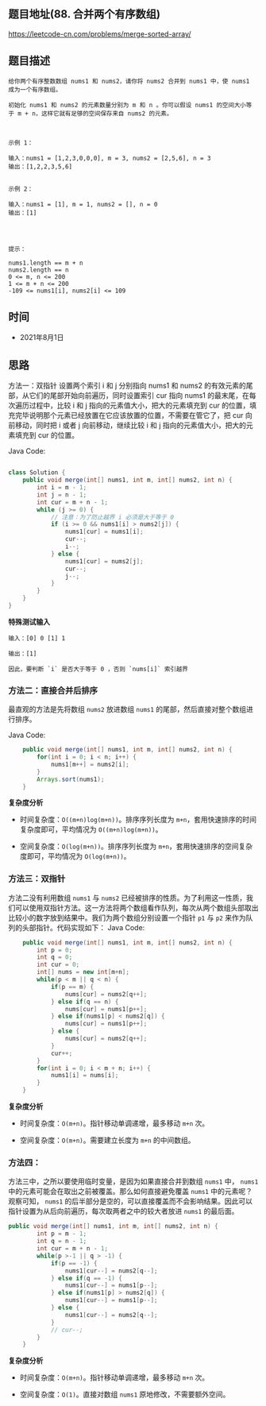 
## 题目地址(88. 合并两个有序数组)

https://leetcode-cn.com/problems/merge-sorted-array/

## 题目描述

```
给你两个有序整数数组 nums1 和 nums2，请你将 nums2 合并到 nums1 中，使 nums1 成为一个有序数组。

初始化 nums1 和 nums2 的元素数量分别为 m 和 n 。你可以假设 nums1 的空间大小等于 m + n，这样它就有足够的空间保存来自 nums2 的元素。

 

示例 1：

输入：nums1 = [1,2,3,0,0,0], m = 3, nums2 = [2,5,6], n = 3
输出：[1,2,2,3,5,6]


示例 2：

输入：nums1 = [1], m = 1, nums2 = [], n = 0
输出：[1]


 

提示：

nums1.length == m + n
nums2.length == n
0 <= m, n <= 200
1 <= m + n <= 200
-109 <= nums1[i], nums2[i] <= 109
```

## 时间

- 2021年8月1日

## 思路
方法一：双指针
设置两个索引 i 和 j 分别指向 nums1 和 nums2 的有效元素的尾部，从它们的尾部开始向前遍历，同时设置索引 cur 指向 nums1 的最末尾，在每次遍历过程中，比较 i 和 j 指向的元素值大小，把大的元素填充到 cur 的位置，填充完毕说明那个元素已经放置在它应该放置的位置，不需要在管它了，把 cur 向前移动，同时把 i 或者 j 向前移动，继续比较 i 和 j 指向的元素值大小，把大的元素填充到 cur 的位置。

Java Code:

```java

class Solution {
    public void merge(int[] nums1, int m, int[] nums2, int n) {
        int i = m - 1;
        int j = n - 1;
        int cur = m + n - 1;
        while (j >= 0) {
            // 注意：为了防止越界 i 必须是大于等于 0 
            if (i >= 0 && nums1[i] > nums2[j]) {
                nums1[cur] = nums1[i];
                cur--;
                i--;
            } else {
                nums1[cur] = nums2[j];
                cur--;
                j--;
            }
        }
    }
}
```
**特殊测试输入**
```
输入：[0] 0 [1] 1

输出：[1]

因此，要判断 `i` 是否大于等于 0 ，否则 `nums[i]` 索引越界
```

 ### 方法二：直接合并后排序

最直观的方法是先将数组 `nums2` 放进数组 `nums1` 的尾部，然后直接对整个数组进行排序。

Java Code:
```java
    public void merge(int[] nums1, int m, int[] nums2, int n) {
        for(int i = 0; i < n; i++) {
            nums1[m++] = nums2[i];
        }
        Arrays.sort(nums1);
    }
```
**复杂度分析**

- 时间复杂度：`O((m+n)log(m+n))`。排序序列长度为 `m+n`，套用快速排序的时间复杂度即可，平均情况为 `O((m+n)log(m+n))`。

- 空间复杂度：`O(log(m+n))`。排序序列长度为 `m+n`，套用快速排序的空间复杂度即可，平均情况为 `O(log(m+n))`。

### 方法三：双指针
方法二没有利用数组 `nums1` 与 `nums2`  已经被排序的性质。为了利用这一性质，我们可以使用双指针方法。这一方法将两个数组看作队列，每次从两个数组头部取出比较小的数字放到结果中。我们为两个数组分别设置一个指针 `p1` 与 `p2` 来作为队列的头部指针。代码实现如下：
Java Code:
```java
    public void merge(int[] nums1, int m, int[] nums2, int n) {
        int p = 0;
        int q = 0;
        int cur = 0;
        int[] nums = new int[m+n];
        while(p < m || q < n) {
            if(p == m) {
                nums[cur] = nums2[q++];
            } else if(q == n) {
                nums[cur] = nums1[p++];
            } else if(nums1[p] < nums2[q]) {
                nums[cur] = nums1[p++];
            } else {
                nums[cur] = nums2[q++];
            }
            cur++;
        }
        for(int i = 0; i < m + n; i++) {
            nums1[i] = nums[i];
        }
    }
```
**复杂度分析**

- 时间复杂度：`O(m+n)`。指针移动单调递增，最多移动 `m+n` 次。

- 空间复杂度：`O(m+n)`。需要建立长度为 `m+n` 的中间数组。


### 方法四：
方法三中，之所以要使用临时变量，是因为如果直接合并到数组 `nums1` 中， `nums1` 中的元素可能会在取出之前被覆盖。那么如何直接避免覆盖  `nums1` 中的元素呢？观察可知， `nums1` 的后半部分是空的，可以直接覆盖而不会影响结果。因此可以指针设置为从后向前遍历，每次取两者之中的较大者放进 `nums1` 的最后面。

```java
public void merge(int[] nums1, int m, int[] nums2, int n) {
        int p = m - 1;
        int q = n - 1;
        int cur = m + n - 1;
        while(p >-1 || q > -1) {
            if(p == -1) {
                nums1[cur--] = nums2[q--];
            } else if(q == -1) {
                nums1[cur--] = nums1[p--];
            } else if(nums1[p] > nums2[q]) {
                nums1[cur--] = nums1[p--];
            } else {
                nums1[cur--] = nums2[q--];
            }
            // cur--;
        }
    }
```
**复杂度分析**

- 时间复杂度：`O(m+n)`。指针移动单调递增，最多移动 `m+n` 次。

- 空间复杂度：`O(1)`。直接对数组 `nums1` 原地修改，不需要额外空间。
